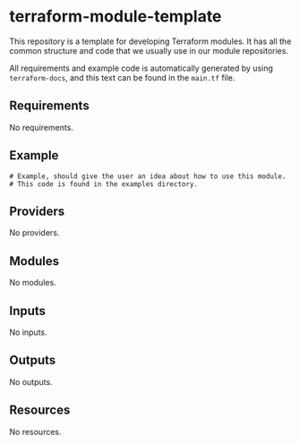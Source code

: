 <!-- BEGIN_TF_DOCS -->
# terraform-module-template

This repository is a template for developing Terraform modules. It has all the common structure and code that we usually use in our module repositories.

All requirements and example code is automatically generated by using `terraform-docs`, and this text can be found in the `main.tf` file.

## Requirements

No requirements.

## Example

```hcl
# Example, should give the user an idea about how to use this module.
# This code is found in the examples directory.
```

## Providers

No providers.

## Modules

No modules.

## Inputs

No inputs.

## Outputs

No outputs.

## Resources

No resources.
<!-- END_TF_DOCS -->
